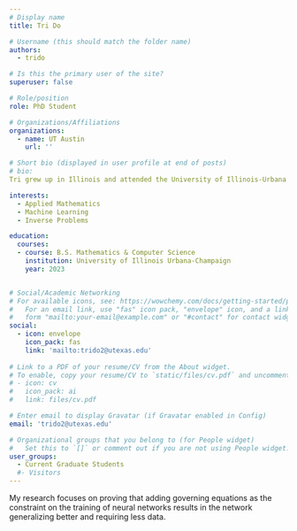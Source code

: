 ```yaml
---
# Display name
title: Tri Do

# Username (this should match the folder name)
authors:
  - trido

# Is this the primary user of the site?
superuser: false

# Role/position
role: PhD Student

# Organizations/Affiliations
organizations:
  - name: UT Austin
    url: ''

# Short bio (displayed in user profile at end of posts)
# bio: 
Tri grew up in Illinois and attended the University of Illinois-Urbana Champaign, where he studied mathematics and computer science. He started the CSEM PhD program in Fall 2023. 

interests:
  - Applied Mathematics
  - Machine Learning
  - Inverse Problems

education:
  courses:
  - course: B.S. Mathematics & Computer Science
    institution: University of Illinois Urbana-Champaign
    year: 2023


# Social/Academic Networking
# For available icons, see: https://wowchemy.com/docs/getting-started/page-builder/#icons
#   For an email link, use "fas" icon pack, "envelope" icon, and a link in the
#   form "mailto:your-email@example.com" or "#contact" for contact widget.
social:
  - icon: envelope
    icon_pack: fas
    link: 'mailto:trido2@utexas.edu'
  
# Link to a PDF of your resume/CV from the About widget.
# To enable, copy your resume/CV to `static/files/cv.pdf` and uncomment the lines below.
# - icon: cv
#   icon_pack: ai
#   link: files/cv.pdf

# Enter email to display Gravatar (if Gravatar enabled in Config)
email: 'trido2@utexas.edu'

# Organizational groups that you belong to (for People widget)
#   Set this to `[]` or comment out if you are not using People widget.
user_groups:
  - Current Graduate Students
  #- Visitors
---
```


My research focuses on proving that adding governing equations as the constraint on the training of neural networks results in the network generalizing better and requiring less data.